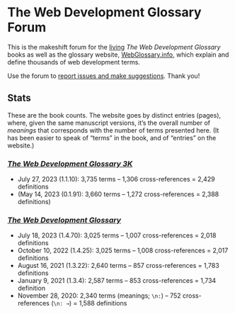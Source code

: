 # The Web Development Glossary Forum

This is the makeshift forum for the [living](https://meiert.com/en/blog/living-websites-living-books/) _The Web Development Glossary_ books as well as the glossary website, [WebGlossary.info](https://webglossary.info/), which explain and define thousands of web development terms.

Use the forum to [report issues and make suggestions](https://github.com/j9t/web-development-glossary-forum/issues/new). Thank you!

## Stats

These are the book counts. The website goes by distinct entries (pages), where, given the same manuscript versions, it’s the overall number of _meanings_ that corresponds with the number of terms presented here. (It has been easier to speak of “terms” in the book, and of “entries” on the website.)

### [_The Web Development Glossary 3K_](https://meiert.com/en/blog/the-web-development-glossary-3k/)

* July 27, 2023 (1.1.10): 3,735 terms – 1,306 cross-references = 2,429 definitions
* (May 14, 2023 (0.1.91): 3,660 terms – 1,272 cross-references = 2,388 definitions)

### [_The Web Development Glossary_](https://meiert.com/en/blog/the-web-development-glossary/)

* July 18, 2023 (1.4.70): 3,025 terms – 1,007 cross-references = 2,018 definitions
* October 10, 2022 (1.4.25): 3,025 terms – 1,008 cross-references = 2,017 definitions
* August 16, 2021 (1.3.22): 2,640 terms – 857 cross-references = 1,783 definitions
* January 9, 2021 (1.3.4): 2,587 terms – 853 cross-references = 1,734 definition
* November 28, 2020: 2,340 terms (meanings; `\n:`) – 752 cross-references (`\n: →`) = 1,588 definitions